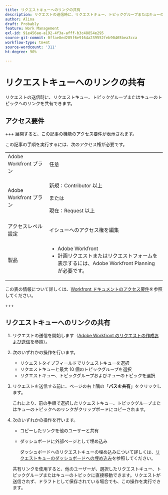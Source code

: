```yaml
---
title: リクエストキューへのリンクの共有
description: リクエストの送信時に、リクエストキュー、トピックグループまたはキューのトピックへのリンクを共有できます。
author: Alina
draft: Probably
feature: Work Management
exl-id: 91e456ae-a192-4f3a-afff-b3c48854e295
source-git-commit: 0ffae8ed285f6e9164a239552feb90465bea3cca
workflow-type: tm+mt
source-wordcount: '311'
ht-degree: 90%

---
```


# リクエストキューへのリンクの共有

<!--
<p data-mc-conditions="QuicksilverOrClassic.Draft mode">(NOTE: article conditioned for QS only - hard code when linking it from classic, if needed)</p>
-->

リクエストの送信時に、リクエストキュー、トピックグループまたはキューのトピックへのリンクを共有できます。

## アクセス要件

+++ 展開すると、この記事の機能のアクセス要件が表示されます。

この記事の手順を実行するには、次のアクセス権が必要です。

<table style="table-layout:auto"> 
 <col> 
 <col> 
 <tbody> 
  <tr> 
   <td role="rowheader">Adobe Workfront プラン</td> 
   <td> <p>任意 </p> </td> 
  </tr> 
  <tr> 
   <td role="rowheader">Adobe Workfront プラン</td> 
   <td> <p>新規：Contributor 以上</p>
   または
   <p>現在：Request 以上</p>
    </td> 
  </tr> 
  <tr> 
   <td role="rowheader">アクセスレベル設定</td> 
   <td> <p>イシューへのアクセス権を編集</p>  </td> 
  </tr> 
  <tr> 
   <td role="rowheader"> 製品</td> 
   <td> <ul><li>Adobe Workfront</li><li>計画リクエストまたはリクエストフォームを表示するには、Adobe Workfront Planning が必要です。</td> 
  </tr> 
 </tbody> 
</table>

この表の情報について詳しくは、[Workfront ドキュメントのアクセス要件](/help/quicksilver/administration-and-setup/add-users/access-levels-and-object-permissions/access-level-requirements-in-documentation.md)を参照してください。

+++

## リクエストキューへのリンクの共有

1. リクエストの送信を開始します（[Adobe Workfront のリクエストの作成および送信](../../../manage-work/requests/create-requests/create-submit-requests.md)を参照）。
1. 次のいずれかの操作を行います。

   * リクエストタイプフィールドでリクエストキューを選択
   * リクエストキューと最大 10 個のトピックグループを選択
   * リクエストキュー、トピックグループおよびキューのトピックを選択

1. リクエストを送信する前に、ページの右上隅の「**パスを共有**」をクリックします。

   これにより、前の手順で選択したリクエストキュー、トピックグループまたはキューのトピックへのリンクがクリップボードにコピーされます。

   <!--
   <p data-mc-conditions="QuicksilverOrClassic.Draft mode">(NOTE: does this step stay accurate?) </p>
   -->

1. 次のいずれかの操作を行います。

   * コピーしたリンクを他のユーザーと共有
   * ダッシュボードに外部ページとして埋め込み

     ダッシュボードへのリクエストキューの埋め込みについて詳しくは、[リクエストキューのダッシュボードへの埋め込み](../../../reports-and-dashboards/dashboards/creating-and-managing-dashboards/embed-request-queue-dashboard.md)を参照してください。

   共有リンクを使用すると、他のユーザーが、選択したリクエストキュー、トピックグループまたはキューのトピックに直接移動できます。リクエストが送信されず、ドラフトとして保存されている場合でも、この操作を実行できます。

